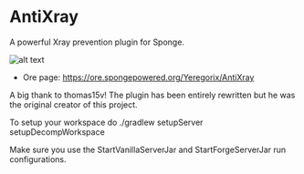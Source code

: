 # AntiXray
A powerful Xray prevention plugin for Sponge.

![alt text](http://files.smoofyuniverse.net/images/antixray-screenshots.png)

* Ore page: https://ore.spongepowered.org/Yeregorix/AntiXray

A big thank to thomas15v! The plugin has been entirely rewritten but he was the original creator of this project.

To setup your workspace do
./gradlew setupServer setupDecompWorkspace

Make sure you use the StartVanillaServerJar and StartForgeServerJar run configurations.


